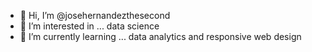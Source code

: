 - 👋 Hi, I’m @josehernandezthesecond
- 👀 I’m interested in ... data science
- 🌱 I’m currently learning ... data analytics and responsive web design

<!---
josehernandezthesecond/josehernandezthesecond is a ✨ special ✨ repository because its `README.md` (this file) appears on your GitHub profile.
You can click the Preview link to take a look at your changes.
--->
